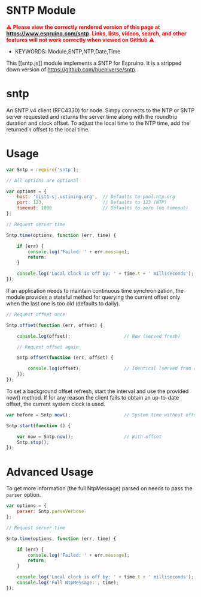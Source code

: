 <!--- Copyright (c) 2012-2016, Eran Hammer, Standa Opichal and Project contributors. See the file LICENSE for copying permission. -->
SNTP Module
===========

<span style="color:red">:warning: **Please view the correctly rendered version of this page at https://www.espruino.com/sntp. Links, lists, videos, search, and other features will not work correctly when viewed on GitHub** :warning:</span>

* KEYWORDS: Module,SNTP,NTP,Date,Time

This [[sntp.js]] module implements a SNTP for Espruino. It is a stripped down version of https://github.com/hueniverse/sntp.


# sntp

An SNTP v4 client (RFC4330) for node. Simpy connects to the NTP or SNTP server requested and returns the server time
along with the roundtrip duration and clock offset. To adjust the local time to the NTP time, add the returned `t` offset
to the local time.

# Usage

```javascript
var Sntp = require('sntp');

// All options are optional

var options = {
    host: 'nist1-sj.ustiming.org',  // Defaults to pool.ntp.org
    port: 123,                      // Defaults to 123 (NTP)
    timeout: 1000                   // Defaults to zero (no timeout)
};

// Request server time

Sntp.time(options, function (err, time) {

    if (err) {
        console.log('Failed: ' + err.message);
        return;
    }

    console.log('Local clock is off by: ' + time.t + ' milliseconds');
});
```

If an application needs to maintain continuous time synchronization, the module provides a stateful method for
querying the current offset only when the last one is too old (defaults to daily).

```javascript
// Request offset once

Sntp.offset(function (err, offset) {

    console.log(offset);                    // New (served fresh)

    // Request offset again

    Sntp.offset(function (err, offset) {

        console.log(offset);                // Identical (served from cache)
    });
});
```

To set a background offset refresh, start the interval and use the provided now() method. If for any reason the
client fails to obtain an up-to-date offset, the current system clock is used.

```javascript
var before = Sntp.now();                    // System time without offset

Sntp.start(function () {

    var now = Sntp.now();                   // With offset
    Sntp.stop();
});
```

# Advanced Usage

To get more information (the full NtpMessage) parsed on needs to pass the `parser` option.

```javascript
var options = {
    parser: Sntp.parseVerbose
};

// Request server time

Sntp.time(options, function (err, time) {

    if (err) {
        console.log('Failed: ' + err.message);
        return;
    }

    console.log('Local clock is off by: ' + time.t + ' milliseconds');
    console.log('Full NtpMessage:', time);
});
```

